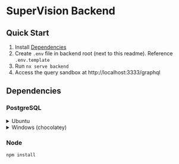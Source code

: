 # SuperVision Backend

## Quick Start

1. Install [Dependencies](#Dependencies)
2. Create `.env` file in backend root (next to this readme). Reference `.env.template`
3. Run `nx serve backend`
4. Access the query sandbox at http://localhost:3333/graphql

## Dependencies

### PostgreSQL

<details>
<summary>Ubuntu</summary>

```bash
# Install PostgreSQL
sudo apt update
sudo apt install postgresql postgresql-contrib

# Create a User
sudo -u postgres createuser --interactive --pwprompt

# Create database
sudo -u postgres createdb supervision
```

</details>

<details>
<summary>Windows (chocolatey)</summary>

```bash
# Install PostgreSQL
> choco install postgresql --params '/Password:<YOUR_SUPERUSER_PASS>'
# IMPORTANT: Restart all active terminal/bash/cmd/ps sessions
# Create a User
> createuser -U postgres --interactive --pwprompt
> Enter name of role to add: <windows username>
> Enter password for new role: <a password>
> Enter it again: <a password, again>
> Shall the new role be a superuser? (y/n) n
> Shall the new role be allowed to create databases? (y/n) y
> Shall the new role be allowed to create more new roles? (y/n) n
> Password: <YOUR_SUPERUSER_PASS>
# Create the database
> createdb supervision
> Password: <the password for the role you just created>
```

</details>

### Node

```bash
npm install
```
